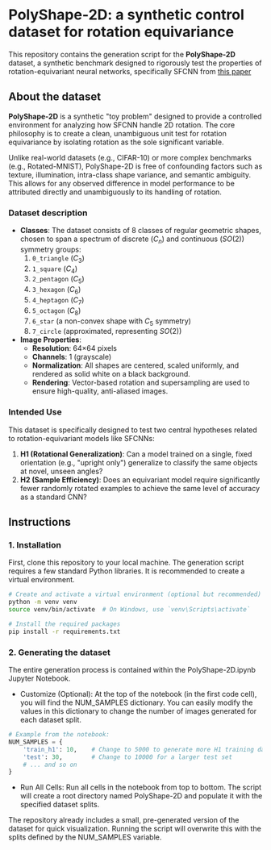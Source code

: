 # PolyShape-2D: a synthetic control dataset for rotation equivariance

This repository contains the generation script for the **PolyShape-2D** dataset, a synthetic benchmark designed to rigorously test the properties of rotation-equivariant neural networks, specifically SFCNN from [this paper](https://arxiv.org/abs/1711.07289)

## About the dataset

**PolyShape-2D** is a synthetic "toy problem" designed to provide a controlled environment for analyzing how SFCNN handle 2D rotation. The core philosophy is to create a clean, unambiguous unit test for rotation equivariance by isolating rotation as the sole significant variable.

Unlike real-world datasets (e.g., CIFAR-10) or more complex benchmarks (e.g., Rotated-MNIST), PolyShape-2D is free of confounding factors such as texture, illumination, intra-class shape variance, and semantic ambiguity. This allows for any observed difference in model performance to be attributed directly and unambiguously to its handling of rotation.

### Dataset description

* **Classes**: The dataset consists of 8 classes of regular geometric shapes, chosen to span a spectrum of discrete ($C_n$) and continuous ($SO(2)$) symmetry groups:
    1.  `0_triangle` ($C_3$)
    2.  `1_square` ($C_4$)
    3.  `2_pentagon` ($C_5$)
    4.  `3_hexagon` ($C_6$)
    5.  `4_heptagon` ($C_7$)
    6.  `5_octagon` ($C_8$)
    7.  `6_star` (a non-convex shape with $C_5$ symmetry)
    8.  `7_circle` (approximated, representing $SO(2)$)
* **Image Properties**:
    * **Resolution**: 64×64 pixels
    * **Channels**: 1 (grayscale)
    * **Normalization**: All shapes are centered, scaled uniformly, and rendered as solid white on a black background.
    * **Rendering**: Vector-based rotation and supersampling are used to ensure high-quality, anti-aliased images.

### Intended Use

This dataset is specifically designed to test two central hypotheses related to rotation-equivariant models like SFCNNs:

1.  **H1 (Rotational Generalization)**: Can a model trained on a single, fixed orientation (e.g., "upright only") generalize to classify the same objects at novel, unseen angles?
2.  **H2 (Sample Efficiency)**: Does an equivariant model require significantly fewer randomly rotated examples to achieve the same level of accuracy as a standard CNN?

## Instructions

### 1. Installation

First, clone this repository to your local machine. The generation script requires a few standard Python libraries. It is recommended to create a virtual environment.

```bash
# Create and activate a virtual environment (optional but recommended)
python -m venv venv
source venv/bin/activate  # On Windows, use `venv\Scripts\activate`

# Install the required packages
pip install -r requirements.txt
```

### 2. Generating the dataset

The entire generation process is contained within the PolyShape-2D.ipynb Jupyter Notebook.

- Customize (Optional): At the top of the notebook (in the first code cell), you will find the NUM_SAMPLES dictionary. You can easily modify the values in this dictionary to change the number of images generated for each dataset split.
 
```Python
# Example from the notebook:
NUM_SAMPLES = {
    'train_h1': 10,    # Change to 5000 to generate more H1 training data
    'test': 30,        # Change to 10000 for a larger test set
    # ... and so on
}
```

- Run All Cells: Run all cells in the notebook from top to bottom. The script will create a root directory named PolyShape-2D and populate it with the specified dataset splits.

The repository already includes a small, pre-generated version of the dataset for quick visualization. Running the script will overwrite this with the splits defined by the NUM_SAMPLES variable.

